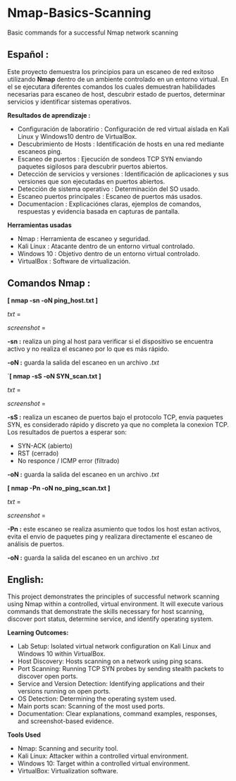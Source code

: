 # Nmap-Basics-Scanning
Basic commands for a successful Nmap network scanning

## Español : 
Este proyecto demuestra los principios para un escaneo de red exitoso utilizando **Nmap** dentro de un ambiente controlado en un entorno virtual. En el se ejecutara diferentes comandos los cuales demuestran habilidades necesarias para escaneo de host, descubrir estado de puertos, determinar servicios y identificar sistemas operativos.

**Resultados de aprendizaje :**
 * Configuración de laboratirio : Configuración de red virtual aislada en Kali Linux y Windows10 dentro de VirtualBox.
 * Descubrimiento de Hosts : Identificación de hosts en una red mediante escaneos ping.
 * Escaneo de puertos : Ejecución de sondeos TCP SYN enviando paquetes sigilosos para descubrir puertos abiertos.
 * Detección de servicios y versiones : Identificación de aplicaciones y sus versiones que son ejecutadas en puertos abiertos.
 * Detección de sistema operativo : Determinación del SO usado.
 * Escaneo puertos principales : Escaneo de puertos más usados.
 * Documentacion : Explicaciónes claras, ejemplos de comandos, respuestas y evidencia basada en capturas de pantalla.

**Herramientas usadas**
 * Nmap : Herramienta de escaneo y seguridad.
 * Kali Linux : Atacante dentro de un entorno virtual controlado.
 * Windows 10 : Objetivo dentro de un entorno virtual controlado.
 * VirtualBox : Software de virtualización.

## Comandos Nmap :


  **[ nmap -sn <HOST> -oN ping_host.txt ]**

 *txt* = 
 
 *screenshot* = 
 
**-sn :** realiza un ping al host para verificar si el dispositivo se encuentra activo y no realiza el escaneo por lo que es más rápido.
    
**-oN :** guarda la salida del escaneo en un archivo *.txt*



  ´**[ nmap -sS <HOST> -oN SYN_scan.txt ]**

 *txt* = 
 
 *screenshot* = 

**-sS :** realiza un escaneo de puertos bajo el protocolo TCP, envía paquetes SYN, es considerado rápido y discreto ya que no completa la conexion TCP. Los resultados de puertos a esperar son:
  * SYN-ACK (abierto)
  * RST (cerrado)
  * No responce / ICMP error (filtrado)
    
**-oN :** guarda la salida del escaneo en un archivo *.txt*



  **[ nmap -Pn <HOST> -oN no_ping_scan.txt ]**

 *txt* = 
 
 *screenshot* = 

**-Pn :** este escaneo se realiza asumiento que todos los host estan activos, evita el envio de paquetes ping y realizara directamente el escaneo de análisis de puertos.
    
**-oN :** guarda la salida del escaneo en un archivo *.txt*




## English: 
This project demonstrates the principles of successful network scanning using Nmap within a controlled, virtual environment. It will execute various commands that demonstrate the skills necessary for host scanning, discover port status, determine service, and identify operating system.

**Learning Outcomes:**
* Lab Setup: Isolated virtual network configuration on Kali Linux and Windows 10 within VirtualBox.
* Host Discovery: Hosts scanning on a network using ping scans.
* Port Scanning: Running TCP SYN probes by sending stealth packets to discover open ports.
* Service and Version Detection: Identifying applications and their versions running on open ports.
* OS Detection: Determining the operating system used.
* Main ports scan: Scanning of the most used ports.
* Documentation: Clear explanations, command examples, responses, and screenshot-based evidence.

**Tools Used**
* Nmap: Scanning and security tool.
* Kali Linux: Attacker within a controlled virtual environment.
* Windows 10: Target within a controlled virtual environment.
* VirtualBox: Virtualization software.
  
